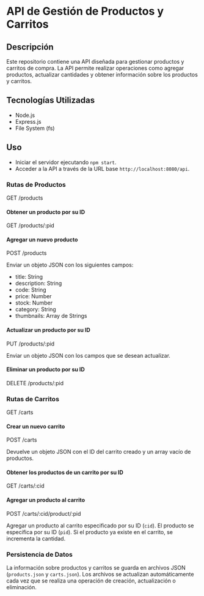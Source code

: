# API de Gestión de Productos y Carritos

## Descripción

Este repositorio contiene una API diseñada para gestionar productos y carritos de compra. La API permite realizar operaciones como agregar productos, actualizar cantidades y obtener información sobre los productos y carritos.

## Tecnologías Utilizadas

- Node.js
- Express.js
- File System (fs)

## Uso

- Iniciar el servidor ejecutando `npm start`.
- Acceder a la API a través de la URL base `http://localhost:8080/api`.

### Rutas de Productos

GET /products

#### Obtener un producto por su ID

GET /products/:pid

#### Agregar un nuevo producto

POST /products

Enviar un objeto JSON con los siguientes campos:

- title: String
- description: String
- code: String
- price: Number
- stock: Number
- category: String
- thumbnails: Array de Strings

#### Actualizar un producto por su ID

PUT /products/:pid

Enviar un objeto JSON con los campos que se desean actualizar.

#### Eliminar un producto por su ID

DELETE /products/:pid

### Rutas de Carritos

GET /carts

#### Crear un nuevo carrito

POST /carts

Devuelve un objeto JSON con el ID del carrito creado y un array vacío de productos.

#### Obtener los productos de un carrito por su ID

GET /carts/:cid

#### Agregar un producto al carrito

POST /carts/:cid/product/:pid

Agregar un producto al carrito especificado por su ID (`cid`). El producto se especifica por su ID (`pid`). Si el producto ya existe en el carrito, se incrementa la cantidad.

### Persistencia de Datos

La información sobre productos y carritos se guarda en archivos JSON (`products.json` y `carts.json`). Los archivos se actualizan automáticamente cada vez que se realiza una operación de creación, actualización o eliminación.